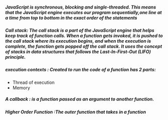 
##### JavaScript is synchronous, blocking and single-threaded. This means that the JavaScript engine executes our program sequentially,one line at a time from top to bottom in the exact order of the statements


##### Call stack: The call stack is a part of the JavaScript engine that helps keep track of function calls. When a function gets invoked, it is pushed to the call stack where its execution begins, and when the execution is complete, the function gets popped off the call stack. It uses the concept of stacks in data structures that follows the Last-In-First-Out (LIFO) principle.

#####  execution contexts : Created to run the code of a function  has 2 parts: 
- Thread of execution
- Memory

##### A callback : is a function passed as an argument to another function.

##### Higher Order Function :The outer function that takes in a function 

